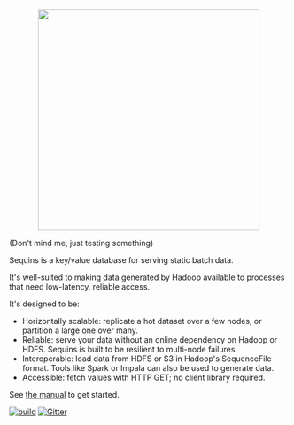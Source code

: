 <div align="center"><img src="doc/sequins.png" width="400px"/></div>

(Don't mind me, just testing something)

Sequins is a key/value database for serving static batch data.

It's well-suited to making data generated by Hadoop available to processes that
need low-latency, reliable access.

It's designed to be:

 - Horizontally scalable: replicate a hot dataset over a few nodes, or partition
   a large one over many.
 - Reliable: serve your data without an online dependency on Hadoop or HDFS.
   Sequins is built to be resilient to multi-node failures.
 - Interoperable: load data from HDFS or S3 in Hadoop's SequenceFile format.
   Tools like Spark or Impala can also be used to generate data.
 - Accessible: fetch values with HTTP GET; no client library required.

See [the manual](https://stripe.github.io/sequins/manual) to get started.

[![build](https://travis-ci.org/stripe/sequins.svg?branch=master)](https://travis-ci.org/stripe/sequins) [![Gitter](https://badges.gitter.im/gitterHQ/gitter.svg)](https://gitter.im/sequins/Lobby)
